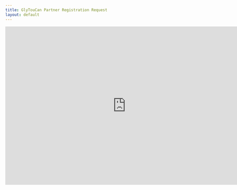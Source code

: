 ```yaml
---
title: GlyTouCan Partner Registration Request
layout: default
---
```

<iframe src="https://docs.google.com/forms/d/1z298oGFim1X0RN-1ntqsDzEjUGxZBstd-wcV6p3SZIs/viewform?embedded=true" width="760" height="500" frameborder="0" marginheight="0" marginwidth="0">Loading...</iframe>
